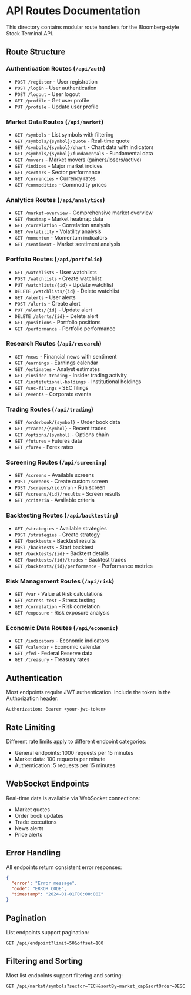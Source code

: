 # API Routes Documentation

This directory contains modular route handlers for the Bloomberg-style Stock Terminal API.

## Route Structure

### Authentication Routes (`/api/auth`)
- `POST /register` - User registration
- `POST /login` - User authentication
- `POST /logout` - User logout
- `GET /profile` - Get user profile
- `PUT /profile` - Update user profile

### Market Data Routes (`/api/market`)
- `GET /symbols` - List symbols with filtering
- `GET /symbols/{symbol}/quote` - Real-time quote
- `GET /symbols/{symbol}/chart` - Chart data with indicators
- `GET /symbols/{symbol}/fundamentals` - Fundamental data
- `GET /movers` - Market movers (gainers/losers/active)
- `GET /indices` - Major market indices
- `GET /sectors` - Sector performance
- `GET /currencies` - Currency rates
- `GET /commodities` - Commodity prices

### Analytics Routes (`/api/analytics`)
- `GET /market-overview` - Comprehensive market overview
- `GET /heatmap` - Market heatmap data
- `GET /correlation` - Correlation analysis
- `GET /volatility` - Volatility analysis
- `GET /momentum` - Momentum indicators
- `GET /sentiment` - Market sentiment analysis

### Portfolio Routes (`/api/portfolio`)
- `GET /watchlists` - User watchlists
- `POST /watchlists` - Create watchlist
- `PUT /watchlists/{id}` - Update watchlist
- `DELETE /watchlists/{id}` - Delete watchlist
- `GET /alerts` - User alerts
- `POST /alerts` - Create alert
- `PUT /alerts/{id}` - Update alert
- `DELETE /alerts/{id}` - Delete alert
- `GET /positions` - Portfolio positions
- `GET /performance` - Portfolio performance

### Research Routes (`/api/research`)
- `GET /news` - Financial news with sentiment
- `GET /earnings` - Earnings calendar
- `GET /estimates` - Analyst estimates
- `GET /insider-trading` - Insider trading activity
- `GET /institutional-holdings` - Institutional holdings
- `GET /sec-filings` - SEC filings
- `GET /events` - Corporate events

### Trading Routes (`/api/trading`)
- `GET /orderbook/{symbol}` - Order book data
- `GET /trades/{symbol}` - Recent trades
- `GET /options/{symbol}` - Options chain
- `GET /futures` - Futures data
- `GET /forex` - Forex rates

### Screening Routes (`/api/screening`)
- `GET /screens` - Available screens
- `POST /screens` - Create custom screen
- `POST /screens/{id}/run` - Run screen
- `GET /screens/{id}/results` - Screen results
- `GET /criteria` - Available criteria

### Backtesting Routes (`/api/backtesting`)
- `GET /strategies` - Available strategies
- `POST /strategies` - Create strategy
- `GET /backtests` - Backtest results
- `POST /backtests` - Start backtest
- `GET /backtests/{id}` - Backtest details
- `GET /backtests/{id}/trades` - Backtest trades
- `GET /backtests/{id}/performance` - Performance metrics

### Risk Management Routes (`/api/risk`)
- `GET /var` - Value at Risk calculations
- `GET /stress-test` - Stress testing
- `GET /correlation` - Risk correlation
- `GET /exposure` - Risk exposure analysis

### Economic Data Routes (`/api/economic`)
- `GET /indicators` - Economic indicators
- `GET /calendar` - Economic calendar
- `GET /fed` - Federal Reserve data
- `GET /treasury` - Treasury rates

## Authentication

Most endpoints require JWT authentication. Include the token in the Authorization header:

```
Authorization: Bearer <your-jwt-token>
```

## Rate Limiting

Different rate limits apply to different endpoint categories:
- General endpoints: 1000 requests per 15 minutes
- Market data: 100 requests per minute
- Authentication: 5 requests per 15 minutes

## WebSocket Endpoints

Real-time data is available via WebSocket connections:
- Market quotes
- Order book updates
- Trade executions
- News alerts
- Price alerts

## Error Handling

All endpoints return consistent error responses:

```json
{
  "error": "Error message",
  "code": "ERROR_CODE",
  "timestamp": "2024-01-01T00:00:00Z"
}
```

## Pagination

List endpoints support pagination:

```
GET /api/endpoint?limit=50&offset=100
```

## Filtering and Sorting

Most list endpoints support filtering and sorting:

```
GET /api/market/symbols?sector=TECH&sortBy=market_cap&sortOrder=DESC
```